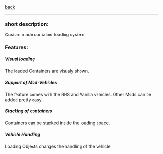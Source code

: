 [back](../components.md)
<hr>

### short description:
Custom made container loading system

### Features:
##### Visual loading
The loaded Containers are visualy shown.
##### Support of Mod-Vehicles
The feature comes with the RHS and Vanilla vehicles. Other Mods can be added pretty easy.
##### Stacking of containers
Containers can be stacked inside the loading space.
##### Vehicle Handling
Loading Objects changes the handling of the vehicle
